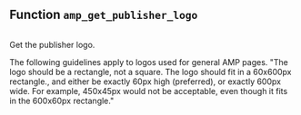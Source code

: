 ## Function `amp_get_publisher_logo`

```php

```

Get the publisher logo.

The following guidelines apply to logos used for general AMP pages.
 &quot;The logo should be a rectangle, not a square. The logo should fit in a 60x600px rectangle., and either be exactly 60px high (preferred), or exactly 600px wide. For example, 450x45px would not be acceptable, even though it fits in the 600x60px rectangle.&quot;

